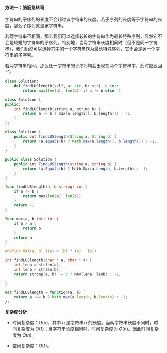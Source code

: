 #### 方法一：脑筋急转弯

字符串的子序列的长度不会超过该字符串的长度。若子序列的长度等于字符串的长度，那么子序列就是该字符串。

若两字符串不相同，那么我们可以选择较长的字符串作为最长特殊序列，显然它不会是较短的字符串的子序列。特别地，当两字符串长度相同时（但不是同一字符串），我们仍然可以选择其中的一个字符串作为最长特殊序列，它不会是另一个字符串的子序列。

若两字符串相同，那么任一字符串的子序列均会出现在两个字符串中，此时应返回 $-1$。

```Python [sol1-Python3]
class Solution:
    def findLUSlength(self, a: str, b: str) -> int:
        return max(len(a), len(b)) if a != b else -1
```

```C++ [sol1-C++]
class Solution {
public:
    int findLUSlength(string a, string b) {
        return a != b ? max(a.length(), b.length()) : -1;
    }
};
```

```Java [sol1-Java]
class Solution {
    public int findLUSlength(String a, String b) {
        return !a.equals(b) ? Math.max(a.length(), b.length()) : -1;
    }
}
```

```C# [sol1-C#]
public class Solution {
    public int FindLUSlength(string a, string b) {
        return !a.Equals(b) ? Math.Max(a.Length, b.Length) : -1;
    }
}
```

```go [sol1-Golang]
func findLUSlength(a, b string) int {
    if a != b {
        return max(len(a), len(b))
    }
    return -1
}

func max(a, b int) int {
    if b > a {
        return b
    }
    return a
}
```

```C [sol1-C]
#define MAX(a, b) ((a) > (b) ? (a) : (b))

int findLUSlength(char * a, char * b) {
    int lena = strlen(a);
    int lenb = strlen(b);
    return strcmp(a, b) != 0 ? MAX(lena, lenb) : -1;
    
}
```

```JavaScript [sol1-JavaScript]
var findLUSlength = function(a, b) {
    return a !== b ? Math.max(a.length, b.length) : -1;
};
```

**复杂度分析**

- 时间复杂度：$O(n)$，其中 $n$ 是字符串 $a$ 的长度。当两字符串长度不同时，时间复杂度为 $O(1)$；当字符串长度相同时，时间复杂度为 $O(n)$。因此时间复杂度为 $O(n)$。

- 空间复杂度：$O(1)$。
